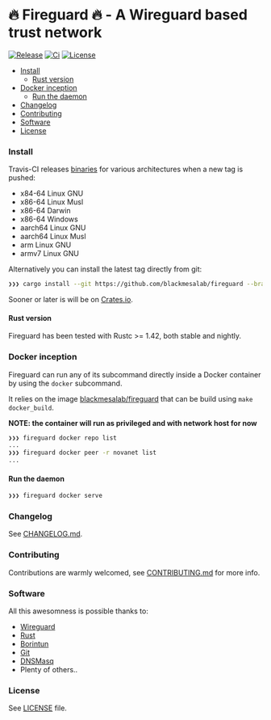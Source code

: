 # 🔥 Fireguard 🔥 - A Wireguard based trust network
[![Release](https://img.shields.io/github/workflow/status/blackmesalab/fireguard/release?style=for-the-badge)](https://github.com/blackmesalab/fireguard/actions?query=workflow%3Arelease)
[![Ci](https://img.shields.io/github/workflow/status/blackmesalab/fireguard/ci?style=for-the-badge)](https://github.com/blackmesalab/fireguard/actions?query=workflow%3Aci)
[![License](https://img.shields.io/badge/license-MIT-blue?style=for-the-badge)](https://github.com/crisidev/qrsync/blob/master/LICENSE)

- [Install](#install)
  - [Rust version](#rust-version)
- [Docker inception](#docker-inception)
  - [Run the daemon](#run-the-daemon)
- [Changelog](#changelog)
- [Contributing](#contributing)
- [Software](#software)
- [License](#license)

### Install
Travis-CI releases [binaries](https://github.com/blackmesalab/fireguard/releases) for various architectures when a new tag is pushed:
* x84-64 Linux GNU
* x86-64 Linux Musl
* x86-64 Darwin
* x86-64 Windows
* aarch64 Linux GNU
* aarch64 Linux Musl
* arm Linux GNU
* armv7 Linux GNU

Alternatively you can install the latest tag directly from git:
```sh
❯❯❯ cargo install --git https://github.com/blackmesalab/fireguard --branch main
```

Sooner or later is will be on [Crates.io](https://crates.io).

#### Rust version
Fireguard has been tested with Rustc >= 1.42, both stable and nightly.

### Docker inception
Fireguard can run any of its subcommand directly inside a Docker container by using the `docker` subcommand.

It relies on the image [blackmesalab/fireguard](https://hub.docker.com/r/blackmesalabs/fireguardd) that can be build using `make docker_build`.

**NOTE: the container will run as privileged and with network host for now**

```sh
❯❯❯ fireguard docker repo list 
...
❯❯❯ fireguard docker peer -r novanet list
...
```

#### Run the daemon
```sh
❯❯❯ fireguard docker serve 
```

### Changelog
See [CHANGELOG.md](https://github.com/blackmesalab/fireguard/blob/master/CHANGELOG.md).

### Contributing
Contributions are warmly welcomed, see [CONTRIBUTING.md](https://github.com/blackmesalab/fireguard/blob/master/CONTRIBUTING.md) for more info.

### Software
All this awesomness is possible thanks to:
* [Wireguard](https://www.wireguard.com/)
* [Rust](https://www.rust-lang.org/)
* [Borintun](https://github.com/cloudflare/boringtun)
* [Git](https://git-scm.com/)
* [DNSMasq](http://www.thekelleys.org.uk/dnsmasq/doc.html)
* Plenty of others..

### License
See [LICENSE](https://github.com/blackmesalab/fireguard/blob/master/LICENSE) file.
